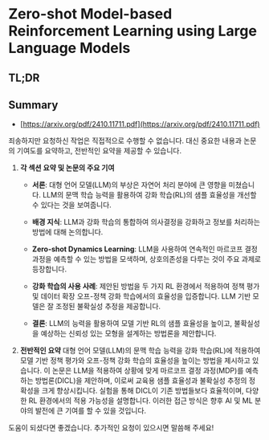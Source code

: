 # Zero-shot Model-based Reinforcement Learning using Large Language Models
## TL;DR
## Summary
- [https://arxiv.org/pdf/2410.11711.pdf](https://arxiv.org/pdf/2410.11711.pdf)

죄송하지만 요청하신 작업은 직접적으로 수행할 수 없습니다. 대신 중요한 내용과 논문의 기여도를 요약하고, 전반적인 요약을 제공할 수 있습니다.

1. **각 섹션 요약 및 논문의 주요 기여**
   - **서론**: 대형 언어 모델(LLM)의 부상은 자연어 처리 분야에 큰 영향을 미쳤습니다. LLM의 문맥 학습 능력을 활용하여 강화 학습(RL)의 샘플 효율성을 개선할 수 있다는 것을 보여줍니다.
   
   - **배경 지식**: LLM과 강화 학습의 통합하여 의사결정을 강화하고 정보를 처리하는 방법에 대해 논의합니다.
   
   - **Zero-shot Dynamics Learning**: LLM을 사용하여 연속적인 마르코프 결정 과정을 예측할 수 있는 방법을 모색하며, 상호의존성을 다루는 것이 주요 과제로 등장합니다.
   
   - **강화 학습의 사용 사례**: 제안된 방법을 두 가지 RL 환경에서 적용하여 정책 평가 및 데이터 확장 오프-정책 강화 학습에서의 효율성을 입증합니다. LLM 기반 모델은 잘 조정된 불확실성 추정을 제공합니다.
   
   - **결론**: LLM의 능력을 활용하여 모델 기반 RL의 샘플 효율성을 높이고, 불확실성을 예상하는 신뢰성 있는 모형을 설계하는 방법론을 제안합니다.

2. **전반적인 요약**
   대형 언어 모델(LLM)의 문맥 학습 능력을 강화 학습(RL)에 적용하여 모델 기반 정책 평가와 오프-정책 강화 학습의 효율성을 높이는 방법을 제시하고 있습니다. 이 논문은 LLM을 적용하여 상황에 맞게 마르코프 결정 과정(MDP)를 예측하는 방법론(DICL)을 제안하며, 이로써 교육용 샘플 효율성과 불확실성 추정의 정확성을 크게 향상시킵니다. 실험을 통해 DICL이 기존 방법들보다 효율적이며, 다양한 RL 환경에서의 적용 가능성을 설명합니다. 이러한 접근 방식은 향후 AI 및 ML 분야의 발전에 큰 기여를 할 수 있을 것입니다.

도움이 되셨다면 좋겠습니다. 추가적인 요청이 있으시면 말씀해 주세요!
